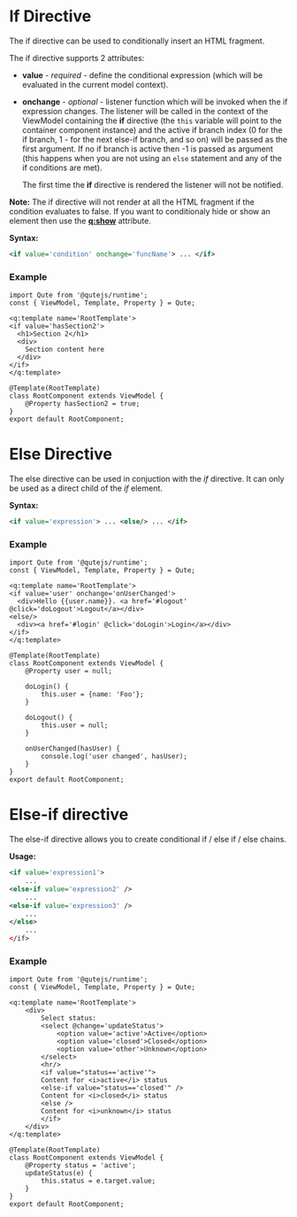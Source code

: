 # If Directive

The if directive can be used to conditionally insert an HTML fragment.

The if directive supports 2 attributes:
* **value** - *required* - define the conditional expression (which will be evaluated in the current model context).
* **onchange** - *optional* - listener function which will be invoked when the if expression changes.
	The listener will be called in the context of the ViewModel containing the **if** directive (the `this` variable will point to the container component instance) and the active if branch index (0 for the if branch, 1 - for the next else-if branch, and so on) will be passed as the first argument. If no if branch is active then -1 is passed as argument (this happens when you are not using an `else` statement and any of the if conditions are met).

	The first time the **if** directive is rendered the listener will not be notified.

**Note:** The if directive will not render at all the HTML fragment if the condition evaluates to false.
If you want to conditionaly hide or show an element then use the **[q:show](#/attributes/q-show)** attribute.

**Syntax:**

```xml
<if value='condition' onchange='funcName'> ... </if>
```

### Example

```jsq
import Qute from '@qutejs/runtime';
const { ViewModel, Template, Property } = Qute;

<q:template name='RootTemplate'>
<if value='hasSection2'>
  <h1>Section 2</h1>
  <div>
  	Section content here
  </div>
</if>
</q:template>

@Template(RootTemplate)
class RootComponent extends ViewModel {
    @Property hasSection2 = true;
}
export default RootComponent;
```

# Else Directive

The else directive can be used in conjuction with the *if* directive. It can only be used as a direct child of the *if* element.

**Syntax:**

```xml
<if value='expression'> ... <else/> ... </if>
```

### Example

```jsq
import Qute from '@qutejs/runtime';
const { ViewModel, Template, Property } = Qute;

<q:template name='RootTemplate'>
<if value='user' onchange='onUserChanged'>
  <div>Hello {{user.name}}. <a href='#logout' @click='doLogout'>Logout</a></div>
<else/>
  <div><a href='#login' @click='doLogin'>Login</a></div>
</if>
</q:template>

@Template(RootTemplate)
class RootComponent extends ViewModel {
    @Property user = null;

	doLogin() {
		this.user = {name: 'Foo'};
	}

	doLogout() {
		this.user = null;
	}

	onUserChanged(hasUser) {
		console.log('user changed', hasUser);
	}
}
export default RootComponent;
```

# Else-if directive

The else-if directive allows you to create conditional if / else if / else chains.

**Usage:**

```xml
<if value='expression1'>
	...
<else-if value='expression2' />
    ...
<else-if value='expression3' />
	...
</else>
	...
</if>
```

### Example

```jsq
import Qute from '@qutejs/runtime';
const { ViewModel, Template, Property } = Qute;

<q:template name='RootTemplate'>
	<div>
		Select status:
		<select @change='updateStatus'>
			<option value='active'>Active</option>
			<option value='closed'>Closed</option>
			<option value='other'>Unknown</option>
		</select>
		<hr/>
		<if value="status=='active'">
		Content for <i>active</i> status
		<else-if value="status=='closed'" />
		Content for <i>closed</i> status
		<else />
		Content for <i>unknown</i> status
		</if>
	</div>
</q:template>

@Template(RootTemplate)
class RootComponent extends ViewModel {
    @Property status = 'active';
	updateStatus(e) {
		this.status = e.target.value;
	}
}
export default RootComponent;
```


